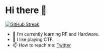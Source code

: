 # Hi there 👋

[![GitHub Streak](https://github-readme-streak-stats.herokuapp.com?user=wepfen&theme=monokai-metallian&date_format=j%20M%5B%20Y%5D&mode=weekly)](https://git.io/streak-stats)

- 🌱 I’m currently learning RF and Hardware.
- 🧠 I like playing CTF.
- 📫 How to reach me: [Twitter](https://twitter.com/wepfen)

<!--
**wepfen/wepfen** is a ✨ _special_ ✨ repository because its `README.md` (this file) appears on your GitHub profile.

Here are some ideas to get you started:

- 🔭 I’m currently working on ...
- 🌱 I’m currently learning ...
- 👯 I’m looking to collaborate on ...
- 🤔 I’m looking for help with ...
- 💬 Ask me about ...
- 📫 How to reach me: ...
- 😄 Pronouns: ...
- ⚡ Fun fact: ...
-->
